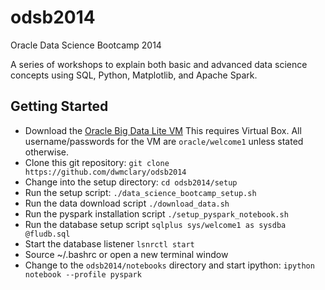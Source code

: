 odsb2014
========

Oracle Data Science Bootcamp 2014

A series of workshops to explain both basic and advanced data science concepts using SQL, Python, Matplotlib, and Apache Spark.

Getting Started
----------------

* Download the [Oracle Big Data Lite VM](www.oracle.com/technetwork/database/bigdata-appliance/oracle-bigdatalite-2104726.html)
    This requires Virtual Box.  All username/passwords for the VM are `oracle/welcome1` unless stated otherwise.
* Clone this git repository: `git clone https://github.com/dwmclary/odsb2014`
* Change into the setup directory: `cd odsb2014/setup`
* Run the setup script: `./data_science_bootcamp_setup.sh`
* Run the data download script `./download_data.sh`
* Run the pyspark installation script `./setup_pyspark_notebook.sh`
* Run the database setup script `sqlplus sys/welcome1 as sysdba @fludb.sql`
* Start the database listener `lsnrctl start`
* Source ~/.bashrc or open a new terminal window
* Change to the `odsb2014/notebooks` directory and start ipython: `ipython notebook --profile pyspark`
